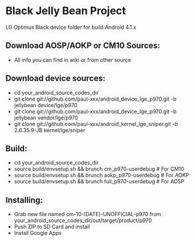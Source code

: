 Black Jelly Bean Project
========================
LG Optimus Black device folder for build Android 4.1.x

Download AOSP/AOKP or CM10 Sources:
-------------------------------
- All info you can find in wiki or from other source

Download device sources:
------------------------
- cd your_android_source_codes_dir
- git clone git://github.com/paul-xxx/android_device_lge_p970.git -b jellybean device/lge/p970
- git clone git://github.com/paul-xxx/android_device_lge_p970.git -b jellybean vendor/lge/p970
- git clone git://github.com/paul-xxx/android_kernel_lge_sniper.git -b 2.6.35.9-JB kernel/lge/sniper

Build:
------
- cd your_android_source_codes_dir
- source build/envsetup.sh && brunch cm_p970-userdebug # For CM10
- source build/envsetup.sh && brunch aokp_p970-userdebug # For AOKP
- source build/envsetup.sh && brunch full_p970-userdebug # For AOSP

Installing:
-----------
- Grab new file named cm-10-(DATE)-UNOFFICIAL-p970 from your_android_source_codes_dir/out/target/product/p970
- Push ZIP to SD Card and install
- Install Google Apps
